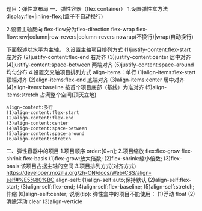 题目：弹性盒布局
一、弹性容器（flex container）
1.设置弹性盒方法
	display:flex|inline-flex;(盒子不自动换行)

2.设置主轴反向
	flex-flow分为flex-direction flex-wrap
	flex-flow:row|column|row-revers|column-revers nowrap(不换行)|wrap(自动换行)

下面叙述以水平为主轴。
3.设置主轴项目排列方式
	(1)justify-content:flex-start
	左对齐
	(2)justify-content:flex-end
	右对齐
	(3)justify-content:center
	居中对齐
	(4)justify-content:space-between
	两端对齐
	(5)justify-content:space-around
	均匀分布
4.设置交叉轴项目排列方式
	align-items：单行
	(1)align-items:flex-start
	顶端对齐
	(2)align-items:flex-end
	底端对齐
	(3)align-items:center
	居中对齐
	(4)align-items:baseline
	按首个项目底部（基线）为准对齐
	(5)align-items:stretch
	占满整个空间(顶天立地)

	align-content:多行
	(1)align-content:flex-start
	(2)align-content:flex-end
	(3)align-content:center
	(4)align-content:space-between
	(5)align-content:space-around
	(6)align-content:stretch

二、弹性容器中的项目
	1.项目顺序
		order:[0~n];
	2.项目缩放
		flex:flex-grow flex-shrink flex-basis
		(1)flex-grow:放大倍数;
		(2)flex-shrink:缩小倍数;
		(3)flex-basis:该项目占据主轴的空间
	3.项目排列方式(对齐方式)
	https://developer.mozilla.org/zh-CN/docs/Web/CSS/align-self#%E5%80%BC
		align-self:
		(1)align-self:auto;保持默认
		(2)align-self:flex-start;
		(3)align-self:flex-end;
		(4)align-self:flex-baseline;
		(5)align-self:stretch;伸缩
		(6)align-self:center;
	说明(tip):
		弹性盒中的项目不能使用：
		(1)浮动 float
		(2)清除浮动 clear
		(3)align-verticle
